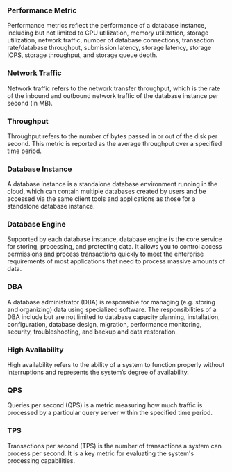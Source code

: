 ### Performance Metric
Performance metrics reflect the performance of a database instance, including but not limited to CPU utilization, memory utilization, storage utilization, network traffic, number of database connections, transaction rate/database throughput, submission latency, storage latency, storage IOPS, storage throughput, and storage queue depth.

### Network Traffic
Network traffic refers to the network transfer throughput, which is the rate of the inbound and outbound network traffic of the database instance per second (in MB).

### Throughput
Throughput refers to the number of bytes passed in or out of the disk per second. This metric is reported as the average throughput over a specified time period.

### Database Instance
A database instance is a standalone database environment running in the cloud, which can contain multiple databases created by users and be accessed via the same client tools and applications as those for a standalone database instance.

### Database Engine
Supported by each database instance, database engine is the core service for storing, processing, and protecting data. It allows you to control access permissions and process transactions quickly to meet the enterprise requirements of most applications that need to process massive amounts of data. 

### DBA
A database administrator (DBA) is responsible for managing (e.g. storing and organizing) data using specialized software. The responsibilities of a DBA include but are not limited to database capacity planning, installation, configuration, database design, migration, performance monitoring, security, troubleshooting, and backup and data restoration.

### High Availability
High availability refers to the ability of a system to function properly without interruptions and represents the system’s degree of availability.

### QPS
Queries per second (QPS) is a metric measuring how much traffic is processed by a particular query server within the specified time period.

### TPS
Transactions per second (TPS) is the number of transactions a system can process per second. It is a key metric for evaluating the system's processing capabilities.

